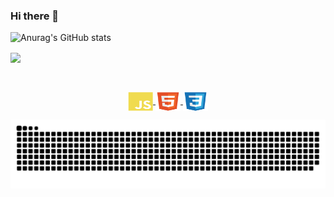 ### Hi there 👋
![Anurag's GitHub stats](https://github-readme-stats.vercel.app/api?username=victorlima143&theme=dark&show_icons=true)
<div>
  <a href="https://github.com/victorlima143">
  <img height="180em"  align="center" src="https://github-readme-stats.vercel.app/api/top-langs/?username=victorlima143&layout=compact&langs_count=7&theme=dark" />
    </div>
  
##
  
  <div  align="center"> 
  <div style="display: inline_block"><br>
  <img align="center" alt="Rafa-Js" height="30" width="40" src="https://raw.githubusercontent.com/devicons/devicon/master/icons/javascript/javascript-plain.svg">
  <img align="center" alt="HTML" height="30" width="40" src="https://raw.githubusercontent.com/devicons/devicon/master/icons/html5/html5-original.svg">
  <img align="center" alt="CSS" height="30" width="40" src="https://raw.githubusercontent.com/devicons/devicon/master/icons/css3/css3-original.svg">
    </div
 
 ##
    
   ![Snake animation](https://github.com/ellen2121/ellen2121/blob/output/github-contribution-grid-snake.svg)
